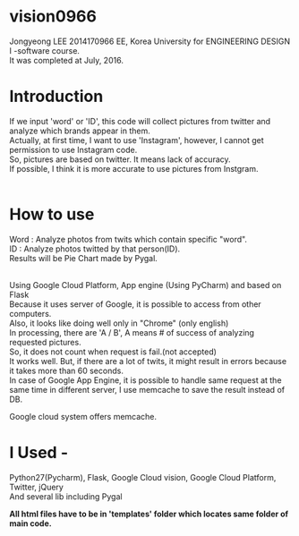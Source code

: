 # vision0966

Jongyeong LEE 2014170966 EE, Korea University for ENGINEERING DESIGN Ⅰ -software course. <br>
It was completed at July, 2016.

  # Introduction <br>
  If we input 'word' or 'ID', this code will collect pictures from twitter and analyze which brands appear in them.<br>
  Actually, at first time, I want to use 'Instagram', however, I cannot get permission to use Instagram code.<br>
  So, pictures are based on twitter. It means lack of accuracy.<br>
  If possible, I think it is more accurate to use pictures from Instgram.<br><br>
  
  # How to use <br>
  Word : Analyze photos from twits which contain specific "word".<br>
  ID   : Analyze photos twitted by that person(ID).<br>
  Results will be Pie Chart made by Pygal.<br>
  <br>
  
  Using Google Cloud Platform, App engine (Using PyCharm) and based on Flask<br>
  Because it uses server of Google, it is possible to access from other computers.<br>
  Also, it looks like doing well only in "Chrome" (only english)<br>
  In processing, there are 'A / B', A means # of success of analyzing requested pictures.<br>
  So, it does not count when request is fail.(not accepted)<br>
  It works well. But, if there are a lot of twits, it might result in errors because it takes more than 60 seconds.<br>
  In case of Google App Engine, it is possible to handle same request at the same time in different server, I use memcache to save the     result instead of DB.<br>
           
  Google cloud system offers memcache.<br>
  
  
  # I Used - <br>
  Python27(Pycharm), Flask, Google Cloud vision, Google Cloud Platform, Twitter, jQuery <br>
  And several lib including Pygal <br> 
  
  <b> All html files have to be in 'templates' folder which locates same folder of main code. </b>
    
    
